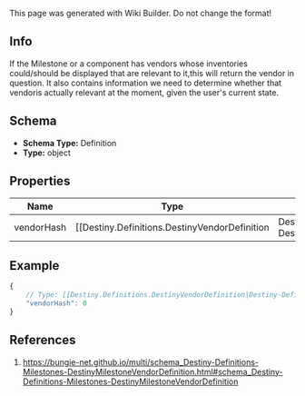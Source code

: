 <span class="wiki-builder">This page was generated with Wiki Builder. Do not change the format!</span>

## Info
If the Milestone or a component has vendors whose inventories could/should be displayed that are relevant to it,this will return the vendor in question. It also contains information we need to determine whether that vendoris actually relevant at the moment, given the user's current state.

## Schema
* **Schema Type:** Definition
* **Type:** object

## Properties
Name | Type | Description
---- | ---- | -----------
vendorHash | [[Destiny.Definitions.DestinyVendorDefinition|Destiny-Definitions-DestinyVendorDefinition]]:integer:uint32 | The hash of the vendor whose wares should be shown as associated with the Milestone.

## Example
```javascript
{
    // Type: [[Destiny.Definitions.DestinyVendorDefinition|Destiny-Definitions-DestinyVendorDefinition]]:integer:uint32
    "vendorHash": 0
}

```

## References
1. https://bungie-net.github.io/multi/schema_Destiny-Definitions-Milestones-DestinyMilestoneVendorDefinition.html#schema_Destiny-Definitions-Milestones-DestinyMilestoneVendorDefinition
